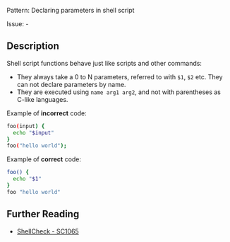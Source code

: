 Pattern: Declaring parameters in shell script

Issue: -

## Description

Shell script functions behave just like scripts and other commands:

  - They always take a 0 to N parameters, referred to with `$1`, `$2` etc. They can not declare parameters by name.
  - They are executed using `name arg1 arg2`, and not with parentheses as C-like languages.

Example of **incorrect** code:

```sh
foo(input) {
  echo "$input"
}
foo("hello world");
```

Example of **correct** code:

```sh
foo() {
  echo "$1"
}
foo "hello world"
```

## Further Reading

* [ShellCheck - SC1065](https://github.com/koalaman/shellcheck/wiki/SC1065)
